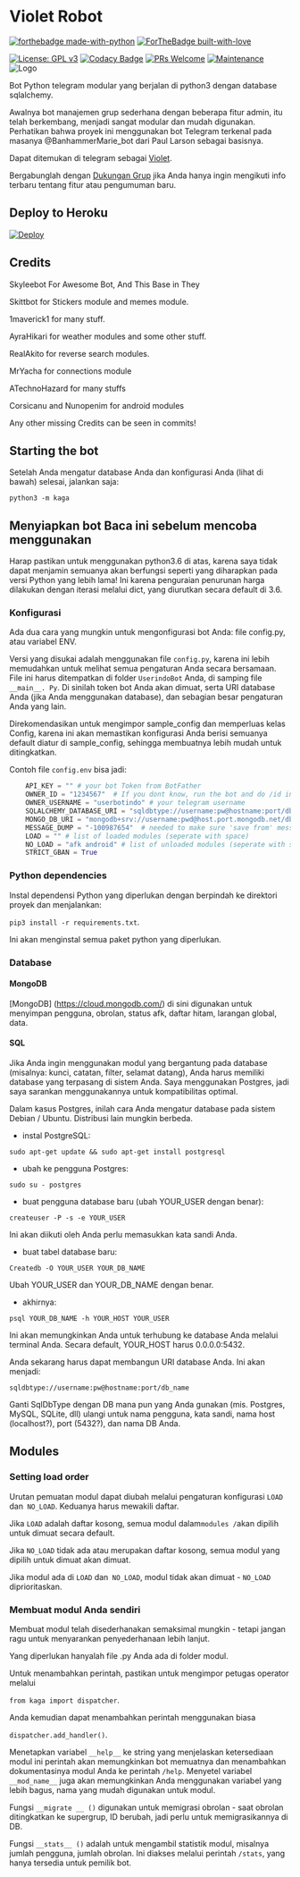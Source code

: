 # Violet Robot

[![forthebadge made-with-python](http://ForTheBadge.com/images/badges/made-with-python.svg)](https://www.python.org/)
[![ForTheBadge built-with-love](http://ForTheBadge.com/images/badges/built-with-love.svg)](https://github.com/HayakaRyu/)

[![License: GPL v3](https://img.shields.io/badge/License-GPLv3-blue.svg)](https://www.gnu.org/licenses/gpl-3.0)
[![Codacy Badge](https://app.codacy.com/project/badge/Grade/8bfae649db3742a883e0ac1008755db3)](https://www.codacy.com/gh/HayakaRyu/KagaRobot/dashboard?utm_source=github.com&utm_medium=referral&utm_content=HayakaRyu/KagaRobot&utm_campaign=Badge_Grade)
[![PRs Welcome](https://img.shields.io/badge/PRs-welcome-brightgreen.svg?style=flat-square)](https://github.com/HayakaRyu/KagaRobot/pulls)
[![Maintenance](https://img.shields.io/badge/Maintained%3F-yes-green.svg)](https://github.com/HayakaRyu/KagaRobot/graphs/commit-activity)
![Logo](https://telegra.ph/file/b99bb9e7f762355c3aaf1.jpg)

Bot Python telegram modular yang berjalan di python3 dengan database sqlalchemy.

Awalnya bot manajemen grup sederhana dengan beberapa fitur admin, itu telah berkembang, menjadi sangat modular dan
mudah digunakan. Perhatikan bahwa proyek ini menggunakan bot Telegram terkenal pada masanya @BanhammerMarie_bot dari Paul Larson sebagai basisnya.

Dapat ditemukan di telegram sebagai [Violet](https://t.me/VioletsRobot).

Bergabunglah dengan [Dukungan Grup](https://t.me/Violet_support) jika Anda hanya ingin mengikuti info terbaru tentang fitur atau pengumuman baru.

## Deploy to Heroku
[![Deploy](https://www.herokucdn.com/deploy/button.svg)](https://heroku.com/deploy)

## Credits

Skyleebot For Awesome Bot, And This Base in They

Skittbot for Stickers module and memes module.

1maverick1 for many stuff.

AyraHikari for weather modules and some other stuff.

RealAkito for reverse search modules.

MrYacha for connections module

ATechnoHazard for many stuffs

Corsicanu and Nunopenim for android modules

Any other missing Credits can be seen in commits!

## Starting the bot

Setelah Anda mengatur database Anda dan konfigurasi Anda (lihat di bawah) selesai, jalankan saja:

`python3 -m kaga`

## Menyiapkan bot Baca ini sebelum mencoba menggunakan

Harap pastikan untuk menggunakan python3.6 di atas, karena saya tidak dapat menjamin semuanya akan berfungsi seperti yang diharapkan pada versi Python yang lebih lama!
Ini karena penguraian penurunan harga dilakukan dengan iterasi melalui dict, yang diurutkan secara default di 3.6.

### Konfigurasi

Ada dua cara yang mungkin untuk mengonfigurasi bot Anda: file config.py, atau variabel ENV.

Versi yang disukai adalah menggunakan file `config.py`, karena ini lebih memudahkan untuk melihat semua pengaturan Anda secara bersamaan.
File ini harus ditempatkan di folder `UserindoBot` Anda, di samping file` __main__. Py`.
Di sinilah token bot Anda akan dimuat, serta URI database Anda (jika Anda menggunakan database), dan sebagian besar
pengaturan Anda yang lain.

Direkomendasikan untuk mengimpor sample_config dan memperluas kelas Config, karena ini akan memastikan konfigurasi Anda berisi semuanya
default diatur di sample_config, sehingga membuatnya lebih mudah untuk ditingkatkan.

Contoh file `config.env` bisa jadi:

```python
    API_KEY = "" # your bot Token from BotFather
    OWNER_ID = "1234567"  # If you dont know, run the bot and do /id in your private chat with it
    OWNER_USERNAME = "userbotindo" # your telegram username
    SQLALCHEMY_DATABASE_URI = "sqldbtype://username:pw@hostname:port/db_name"
    MONGO_DB_URI = "mongodb+srv://username:pwd@host.port.mongodb.net/db_name"
    MESSAGE_DUMP = "-100987654"  # needed to make sure 'save from' messages persist
    LOAD = "" # list of loaded modules (seperate with space)
    NO_LOAD = "afk android" # list of unloaded modules (seperate with space)
    STRICT_GBAN = True
```

### Python dependencies

Instal dependensi Python yang diperlukan dengan berpindah ke direktori proyek dan menjalankan:

`pip3 install -r requirements.txt`.

Ini akan menginstal semua paket python yang diperlukan.

### Database

#### MongoDB

[MongoDB] (https://cloud.mongodb.com/) di sini digunakan untuk menyimpan pengguna, obrolan, status afk, daftar hitam, larangan global, data.

#### SQL

Jika Anda ingin menggunakan modul yang bergantung pada database (misalnya: kunci, catatan, filter, selamat datang),
Anda harus memiliki database yang terpasang di sistem Anda. Saya menggunakan Postgres, jadi saya sarankan menggunakannya untuk kompatibilitas optimal.

Dalam kasus Postgres, inilah cara Anda mengatur database pada sistem Debian / Ubuntu. Distribusi lain mungkin berbeda.

- instal PostgreSQL:

`sudo apt-get update && sudo apt-get install postgresql`

- ubah ke pengguna Postgres:

`sudo su - postgres`

- buat pengguna database baru (ubah YOUR_USER dengan benar):

`createuser -P -s -e YOUR_USER`

Ini akan diikuti oleh Anda perlu memasukkan kata sandi Anda.

- buat tabel database baru:

`Createdb -O YOUR_USER YOUR_DB_NAME`

Ubah YOUR_USER dan YOUR_DB_NAME dengan benar.

- akhirnya:

`psql YOUR_DB_NAME -h YOUR_HOST YOUR_USER`

Ini akan memungkinkan Anda untuk terhubung ke database Anda melalui terminal Anda.
Secara default, YOUR_HOST harus 0.0.0.0:5432.

Anda sekarang harus dapat membangun URI database Anda. Ini akan menjadi:

`sqldbtype://username:pw@hostname:port/db_name`

Ganti SqlDbType dengan DB mana pun yang Anda gunakan (mis. Postgres, MySQL, SQLite, dll)
ulangi untuk nama pengguna, kata sandi, nama host (localhost?), port (5432?), dan nama DB Anda.

## Modules

### Setting load order

Urutan pemuatan modul dapat diubah melalui pengaturan konfigurasi `LOAD` dan` NO_LOAD`.
Keduanya harus mewakili daftar.

Jika `LOAD` adalah daftar kosong, semua modul dalam` modules / `akan dipilih untuk dimuat secara default.

Jika `NO_LOAD` tidak ada atau merupakan daftar kosong, semua modul yang dipilih untuk dimuat akan dimuat.

Jika modul ada di `LOAD` dan` NO_LOAD`, modul tidak akan dimuat - `NO_LOAD` diprioritaskan.

### Membuat modul Anda sendiri

Membuat modul telah disederhanakan semaksimal mungkin - tetapi jangan ragu untuk menyarankan penyederhanaan lebih lanjut.

Yang diperlukan hanyalah file .py Anda ada di folder modul.

Untuk menambahkan perintah, pastikan untuk mengimpor petugas operator melalui

`from kaga import dispatcher`.

Anda kemudian dapat menambahkan perintah menggunakan biasa

`dispatcher.add_handler()`.

Menetapkan variabel `__help__` ke string yang menjelaskan ketersediaan modul ini
perintah akan memungkinkan bot memuatnya dan menambahkan dokumentasinya
modul Anda ke perintah `/help`. Menyetel variabel `__mod_name__` juga akan memungkinkan Anda menggunakan variabel yang lebih bagus,
nama yang mudah digunakan untuk modul.

Fungsi `__migrate __ ()` digunakan untuk memigrasi obrolan - saat obrolan ditingkatkan ke supergrup, ID berubah, jadi
perlu untuk memigrasikannya di DB.

Fungsi `__stats__ ()` adalah untuk mengambil statistik modul, misalnya jumlah pengguna, jumlah obrolan. Ini diakses
melalui perintah `/stats`, yang hanya tersedia untuk pemilik bot.
